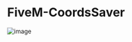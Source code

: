 # FiveM-CoordsSaver
![image](https://github.com/czwader/Fivem-Coords-Saver/assets/73030267/9e880687-8c59-4fdd-9fbf-82058d72ea0a)
